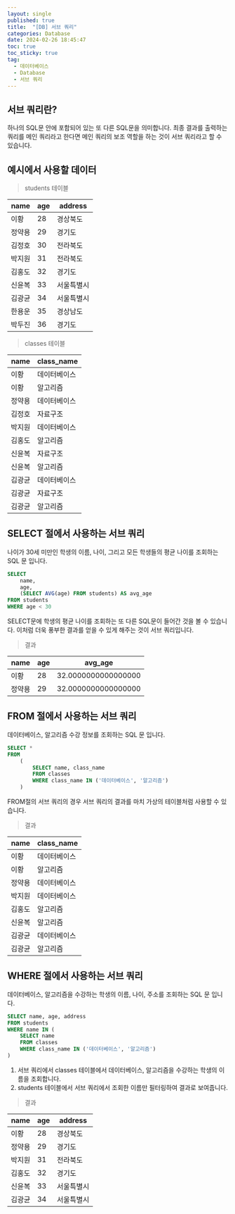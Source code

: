 ```yaml
---
layout: single
published: true
title:  "[DB] 서브 쿼리"
categories: Database
date: 2024-02-26 18:45:47
toc: true
toc_sticky: true
tag:   
  - 데이터베이스
  - Database
  - 서브 쿼리
---
```


## 서브 쿼리란?

하나의 SQL문 안에 포함되어 있는 또 다른 SQL문을 의미합니다. 최종 결과를 출력하는 쿼리를 메인 쿼리라고 한다면 메인 쿼리의 보조 역할을 하는 것이 서브 쿼리라고 할 수 있습니다.

## 예시에서 사용할 데이터

> students 테이블
> 

| name | age | address |
| --- | --- | --- |
| 이황 | 28 | 경상북도 |
| 정약용 | 29 | 경기도 |
| 김정호 | 30 | 전라북도 |
| 박지원 | 31 | 전라북도 |
| 김홍도 | 32 | 경기도 |
| 신윤복 | 33 | 서울특별시 |
| 김광균 | 34 | 서울특별시 |
| 한용운 | 35 | 경상남도 |
| 박두진 | 36 | 경기도 |

> classes 테이블
> 

| name | class_name |
| --- | --- |
| 이황 | 데이터베이스 |
| 이황 | 알고리즘 |
| 정약용 | 데이터베이스 |
| 김정호 | 자료구조 |
| 박지원 | 데이터베이스 |
| 김홍도 | 알고리즘 |
| 신윤복 | 자료구조 |
| 신윤복 | 알고리즘 |
| 김광균 | 데이터베이스 |
| 김광균 | 자료구조 |
| 김광균 | 알고리즘 |

## SELECT 절에서 사용하는 서브 쿼리

나이가 30세 미만인 학생의 이름, 나이, 그리고 모든 학생들의 평균 나이를 조회하는 SQL 문 입니다.

```sql
SELECT
	name,
	age,
	(SELECT AVG(age) FROM students) AS avg_age
FROM students
WHERE age < 30
```

SELECT문에 학생의 평균 나이를 조회하는 또 다른 SQL문이 들어간 것을 볼 수 있습니다. 이처럼 더욱 풍부한 결과를 얻을 수 있게 해주는 것이 서브 쿼리입니다.

> 결과
> 

| name | age | avg_age |
| --- | --- | --- |
| 이황 | 28 | 32.0000000000000000 |
| 정약용 | 29 | 32.0000000000000000 |

## FROM 절에서 사용하는 서브 쿼리

데이터베이스, 알고리즘 수강 정보를 조회하는 SQL 문 입니다.

```sql
SELECT *
FROM
	(
		SELECT name, class_name
		FROM classes
		WHERE class_name IN ('데이터베이스', '알고리즘')
	)
```

FROM절의 서브 쿼리의 경우 서브 쿼리의 결과를 마치 가상의 테이블처럼 사용할 수 있습니다.

> 결과
> 

| name | class_name |
| --- | --- |
| 이황 | 데이터베이스 |
| 이황 | 알고리즘 |
| 정약용 | 데이터베이스 |
| 박지원 | 데이터베이스 |
| 김홍도 | 알고리즘 |
| 신윤복 | 알고리즘 |
| 김광균 | 데이터베이스 |
| 김광균 | 알고리즘 |

## WHERE 절에서 사용하는 서브 쿼리

데이터베이스, 알고리즘을 수강하는 학생의 이름, 나이, 주소를 조회하는 SQL 문 입니다.

```sql
SELECT name, age, address
FROM students
WHERE name IN (
	SELECT name
	FROM classes
	WHERE class_name IN ('데이터베이스', '알고리즘')
)
```

1. 서브 쿼리에서 classes 테이블에서 데이터베이스, 알고리즘을 수강하는 학생의 이름을 조회합니다.
2. students 테이블에서 서브 쿼리에서 조회한 이름만 필터링하여 결과로 보여줍니다.

> 결과
> 

| name | age | address |
| --- | --- | --- |
| 이황 | 28 | 경상북도 |
| 정약용 | 29 | 경기도 |
| 박지원 | 31 | 전라북도 |
| 김홍도 | 32 | 경기도 |
| 신윤복 | 33 | 서울특별시 |
| 김광균 | 34 | 서울특별시 |